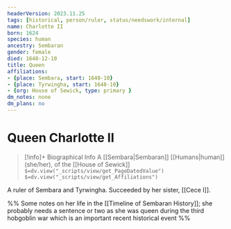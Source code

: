 ```yaml
---
headerVersion: 2023.11.25
tags: [historical, person/ruler, status/needswork/internal]
name: Charlotte II
born: 1624
species: human
ancestry: Sembaran
gender: female
died: 1648-12-10
title: Queen
affiliations:
- {place: Sembara, start: 1648-10}
- {place: Tyrwingha, start: 1648-10}
- {org: House of Sewick, type: primary }
dm_notes: none
dm_plans: no
---
```

# Queen Charlotte II
>[!info]+ Biographical Info
> A [[Sembara|Sembaran]] [[Humans|human]] (she/her), of the [[House of Sewick]]
> `$=dv.view("_scripts/view/get_PageDatedValue")`
> `$=dv.view("_scripts/view/get_Affiliations")`

A ruler of Sembara and Tyrwingha. Succeeded by her sister, [[Cece I]].

%% Some notes on her life in the [[Timeline of Sembaran History]]; she probably needs a sentence or two as she was queen during the third hobgoblin war which is an important recent historical event %%
